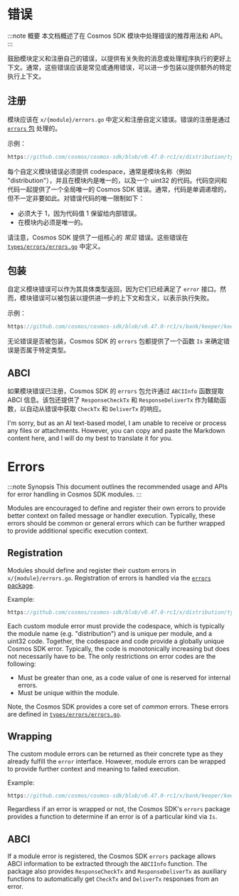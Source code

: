 # 错误

:::note 概要
本文档概述了在 Cosmos SDK 模块中处理错误的推荐用法和 API。
:::

鼓励模块定义和注册自己的错误，以提供有关失败的消息或处理程序执行的更好上下文。通常，这些错误应该是常见或通用错误，可以进一步包装以提供额外的特定执行上下文。

## 注册

模块应该在 `x/{module}/errors.go` 中定义和注册自定义错误。错误的注册是通过 [`errors` 包](https://github.com/cosmos/cosmos-sdk/blob/main/errors/errors.go) 处理的。

示例：

```go reference
https://github.com/cosmos/cosmos-sdk/blob/v0.47.0-rc1/x/distribution/types/errors.go#L1-L21
```

每个自定义模块错误必须提供 codespace，通常是模块名称（例如 "distribution"），并且在模块内是唯一的，以及一个 uint32 的代码。代码空间和代码一起提供了一个全局唯一的 Cosmos SDK 错误。通常，代码是单调递增的，但不一定非要如此。对错误代码的唯一限制如下：

* 必须大于 1，因为代码值 1 保留给内部错误。
* 在模块内必须是唯一的。

请注意，Cosmos SDK 提供了一组核心的 *常见* 错误。这些错误在 [`types/errors/errors.go`](https://github.com/cosmos/cosmos-sdk/blob/main/types/errors/errors.go) 中定义。

## 包装

自定义模块错误可以作为其具体类型返回，因为它们已经满足了 `error` 接口。然而，模块错误可以被包装以提供进一步的上下文和含义，以表示执行失败。

示例：

```go reference
https://github.com/cosmos/cosmos-sdk/blob/v0.47.0-rc1/x/bank/keeper/keeper.go#L141-L182
```

无论错误是否被包装，Cosmos SDK 的 `errors` 包都提供了一个函数 `Is` 来确定错误是否属于特定类型。

## ABCI

如果模块错误已注册，Cosmos SDK 的 `errors` 包允许通过 `ABCIInfo` 函数提取 ABCI 信息。该包还提供了 `ResponseCheckTx` 和 `ResponseDeliverTx` 作为辅助函数，以自动从错误中获取 `CheckTx` 和 `DeliverTx` 的响应。

I'm sorry, but as an AI text-based model, I am unable to receive or process any files or attachments. However, you can copy and paste the Markdown content here, and I will do my best to translate it for you.




# Errors

:::note Synopsis
This document outlines the recommended usage and APIs for error handling in Cosmos SDK modules.
:::

Modules are encouraged to define and register their own errors to provide better
context on failed message or handler execution. Typically, these errors should be
common or general errors which can be further wrapped to provide additional specific
execution context.

## Registration

Modules should define and register their custom errors in `x/{module}/errors.go`.
Registration of errors is handled via the [`errors` package](https://github.com/cosmos/cosmos-sdk/blob/main/errors/errors.go).

Example:

```go reference
https://github.com/cosmos/cosmos-sdk/blob/v0.47.0-rc1/x/distribution/types/errors.go#L1-L21
```

Each custom module error must provide the codespace, which is typically the module name
(e.g. "distribution") and is unique per module, and a uint32 code. Together, the codespace and code
provide a globally unique Cosmos SDK error. Typically, the code is monotonically increasing but does not
necessarily have to be. The only restrictions on error codes are the following:

* Must be greater than one, as a code value of one is reserved for internal errors.
* Must be unique within the module.

Note, the Cosmos SDK provides a core set of *common* errors. These errors are defined in [`types/errors/errors.go`](https://github.com/cosmos/cosmos-sdk/blob/main/types/errors/errors.go).

## Wrapping

The custom module errors can be returned as their concrete type as they already fulfill the `error`
interface. However, module errors can be wrapped to provide further context and meaning to failed
execution.

Example:

```go reference
https://github.com/cosmos/cosmos-sdk/blob/v0.47.0-rc1/x/bank/keeper/keeper.go#L141-L182
```

Regardless if an error is wrapped or not, the Cosmos SDK's `errors` package provides a function to determine if
an error is of a particular kind via `Is`.

## ABCI

If a module error is registered, the Cosmos SDK `errors` package allows ABCI information to be extracted
through the `ABCIInfo` function. The package also provides `ResponseCheckTx` and `ResponseDeliverTx` as
auxiliary functions to automatically get `CheckTx` and `DeliverTx` responses from an error.
